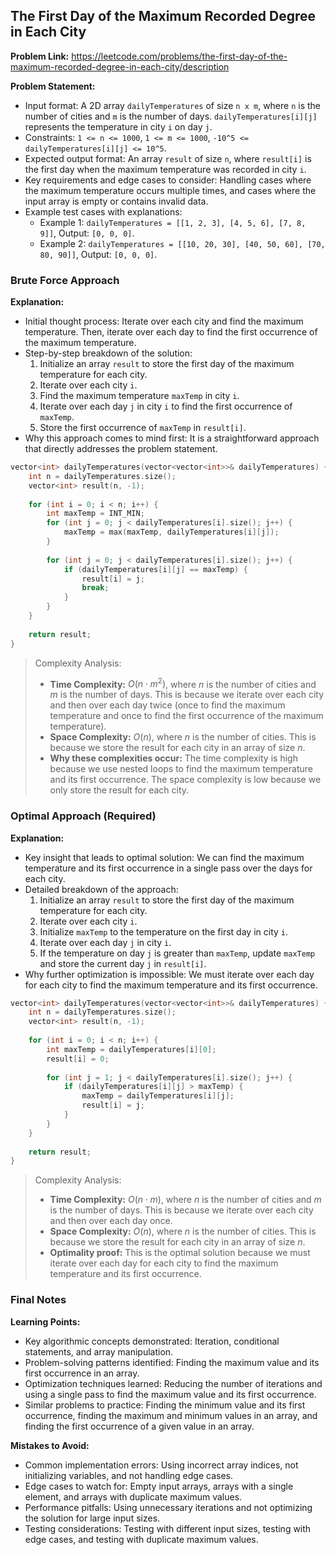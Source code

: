 ## The First Day of the Maximum Recorded Degree in Each City

**Problem Link:** https://leetcode.com/problems/the-first-day-of-the-maximum-recorded-degree-in-each-city/description

**Problem Statement:**
- Input format: A 2D array `dailyTemperatures` of size `n x m`, where `n` is the number of cities and `m` is the number of days. `dailyTemperatures[i][j]` represents the temperature in city `i` on day `j`.
- Constraints: `1 <= n <= 1000`, `1 <= m <= 1000`, `-10^5 <= dailyTemperatures[i][j] <= 10^5`.
- Expected output format: An array `result` of size `n`, where `result[i]` is the first day when the maximum temperature was recorded in city `i`.
- Key requirements and edge cases to consider: Handling cases where the maximum temperature occurs multiple times, and cases where the input array is empty or contains invalid data.
- Example test cases with explanations:
  - Example 1: `dailyTemperatures = [[1, 2, 3], [4, 5, 6], [7, 8, 9]]`, Output: `[0, 0, 0]`.
  - Example 2: `dailyTemperatures = [[10, 20, 30], [40, 50, 60], [70, 80, 90]]`, Output: `[0, 0, 0]`.

### Brute Force Approach

**Explanation:**
- Initial thought process: Iterate over each city and find the maximum temperature. Then, iterate over each day to find the first occurrence of the maximum temperature.
- Step-by-step breakdown of the solution:
  1. Initialize an array `result` to store the first day of the maximum temperature for each city.
  2. Iterate over each city `i`.
  3. Find the maximum temperature `maxTemp` in city `i`.
  4. Iterate over each day `j` in city `i` to find the first occurrence of `maxTemp`.
  5. Store the first occurrence of `maxTemp` in `result[i]`.
- Why this approach comes to mind first: It is a straightforward approach that directly addresses the problem statement.

```cpp
vector<int> dailyTemperatures(vector<vector<int>>& dailyTemperatures) {
    int n = dailyTemperatures.size();
    vector<int> result(n, -1);
    
    for (int i = 0; i < n; i++) {
        int maxTemp = INT_MIN;
        for (int j = 0; j < dailyTemperatures[i].size(); j++) {
            maxTemp = max(maxTemp, dailyTemperatures[i][j]);
        }
        
        for (int j = 0; j < dailyTemperatures[i].size(); j++) {
            if (dailyTemperatures[i][j] == maxTemp) {
                result[i] = j;
                break;
            }
        }
    }
    
    return result;
}
```

> Complexity Analysis:
> - **Time Complexity:** $O(n \cdot m^2)$, where $n$ is the number of cities and $m$ is the number of days. This is because we iterate over each city and then over each day twice (once to find the maximum temperature and once to find the first occurrence of the maximum temperature).
> - **Space Complexity:** $O(n)$, where $n$ is the number of cities. This is because we store the result for each city in an array of size $n$.
> - **Why these complexities occur:** The time complexity is high because we use nested loops to find the maximum temperature and its first occurrence. The space complexity is low because we only store the result for each city.

### Optimal Approach (Required)

**Explanation:**
- Key insight that leads to optimal solution: We can find the maximum temperature and its first occurrence in a single pass over the days for each city.
- Detailed breakdown of the approach:
  1. Initialize an array `result` to store the first day of the maximum temperature for each city.
  2. Iterate over each city `i`.
  3. Initialize `maxTemp` to the temperature on the first day in city `i`.
  4. Iterate over each day `j` in city `i`.
  5. If the temperature on day `j` is greater than `maxTemp`, update `maxTemp` and store the current day `j` in `result[i]`.
- Why further optimization is impossible: We must iterate over each day for each city to find the maximum temperature and its first occurrence.

```cpp
vector<int> dailyTemperatures(vector<vector<int>>& dailyTemperatures) {
    int n = dailyTemperatures.size();
    vector<int> result(n, -1);
    
    for (int i = 0; i < n; i++) {
        int maxTemp = dailyTemperatures[i][0];
        result[i] = 0;
        
        for (int j = 1; j < dailyTemperatures[i].size(); j++) {
            if (dailyTemperatures[i][j] > maxTemp) {
                maxTemp = dailyTemperatures[i][j];
                result[i] = j;
            }
        }
    }
    
    return result;
}
```

> Complexity Analysis:
> - **Time Complexity:** $O(n \cdot m)$, where $n$ is the number of cities and $m$ is the number of days. This is because we iterate over each city and then over each day once.
> - **Space Complexity:** $O(n)$, where $n$ is the number of cities. This is because we store the result for each city in an array of size $n$.
> - **Optimality proof:** This is the optimal solution because we must iterate over each day for each city to find the maximum temperature and its first occurrence.

### Final Notes

**Learning Points:**
- Key algorithmic concepts demonstrated: Iteration, conditional statements, and array manipulation.
- Problem-solving patterns identified: Finding the maximum value and its first occurrence in an array.
- Optimization techniques learned: Reducing the number of iterations and using a single pass to find the maximum value and its first occurrence.
- Similar problems to practice: Finding the minimum value and its first occurrence, finding the maximum and minimum values in an array, and finding the first occurrence of a given value in an array.

**Mistakes to Avoid:**
- Common implementation errors: Using incorrect array indices, not initializing variables, and not handling edge cases.
- Edge cases to watch for: Empty input arrays, arrays with a single element, and arrays with duplicate maximum values.
- Performance pitfalls: Using unnecessary iterations and not optimizing the solution for large input sizes.
- Testing considerations: Testing with different input sizes, testing with edge cases, and testing with duplicate maximum values.